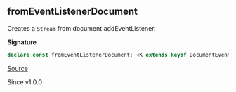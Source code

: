 ## fromEventListenerDocument

Creates a `Stream` from document.addEventListener.

**Signature**

```ts
declare const fromEventListenerDocument: <K extends keyof DocumentEventMap>(type: K, options?: boolean | { readonly capture?: boolean; readonly passive?: boolean; readonly once?: boolean; readonly bufferSize?: number | "unbounded" | undefined; } | undefined) => Stream.Stream<DocumentEventMap[K], never, never>
```

[Source](https://github.com/Effect-TS/effect/tree/main/packages/platform-browser/src/BrowserStream.ts#L26)

Since v1.0.0